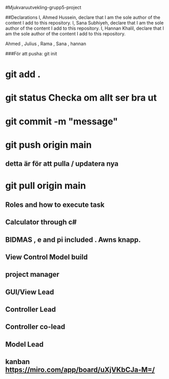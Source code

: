 #Mjukvaruutvekling-grupp5-project

##Declarations
I, Ahmed Hussein, declare that I am the sole author of the content I add to this repository. 
I, Sana Subhiyeh, declare that I am the sole author of the content I add to this repository.
I, Hannan Khalil, declare that I am the sole author of the content I add to this repository.


 Ahmed , Julius , Rama , Sana , hannan 

###För att pusha: 
git init 
# git add . 
# git status       Checka om allt ser bra ut 
# git commit -m "message" 
# git push origin main 

## detta är för att pulla / updatera nya

# git pull origin main 

###

## Roles and how to execute task 
##  Calculator through c#  
##  BIDMAS  , e and pi included . Awns knapp.
## View Control Model build 

## project manager
## GUI/View Lead
## Controller Lead
## Controller co-lead
## Model Lead


## kanban https://miro.com/app/board/uXjVKbCJa-M=/
